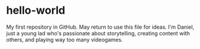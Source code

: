 # hello-world
My first repository in GitHub. May return to use this file for ideas. 
I'm Daniel, just a young lad who's passionate about storytelling, creating content with others, and playing way too many videogames. 
